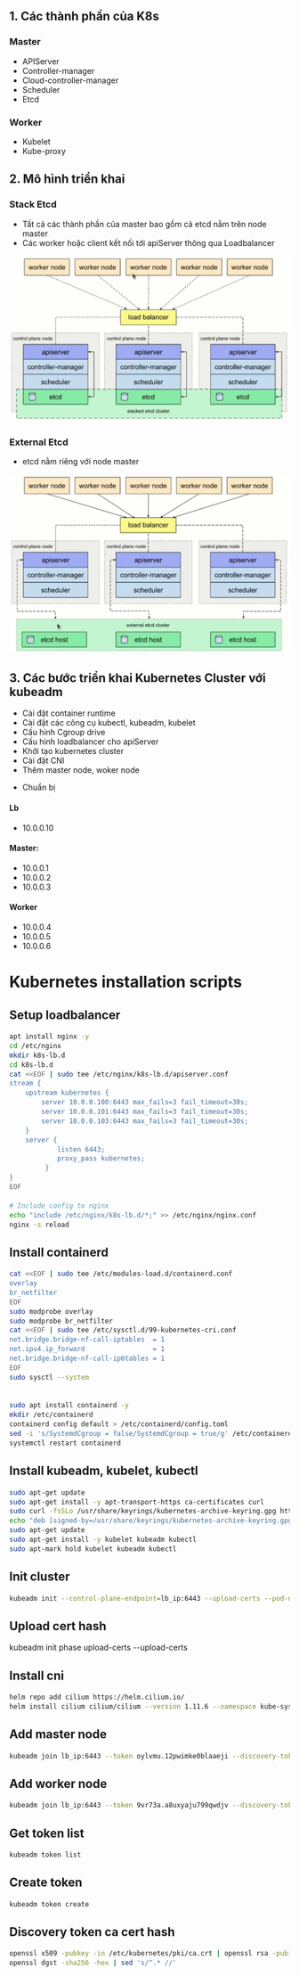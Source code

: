 
## 1. Các thành phần của K8s
### Master
   - APIServer
   - Controller-manager 
   - Cloud-controller-manager
   - Scheduler
   - Etcd
### Worker 
  - Kubelet
  - Kube-proxy
## 2. Mô hình triển khai
### Stack Etcd
  - Tất cả các thành phần của master bao gồm cả etcd nằm trên node master
  -  Các worker hoặc client kết nối tới apiServer thông qua Loadbalancer

  ![](./images/stack-etcd.png)
### External Etcd
  - etcd nằm riêng với node master

![](./images/external-etcd.png)

## 3.  Các bước triển khai Kubernetes Cluster với kubeadm
 - Cài đặt container runtime
 - Cài đặt các công cụ  kubectl, kubeadm, kubelet
 - Cấu hình Cgroup drive
 - Cấu hình loadbalancer cho apiServer
 - Khởi tạo kubernetes cluster
 - Cài đặt CNI
 - Thêm master node, woker node
 
* Chuẩn bị
#### Lb
 - 10.0.0.10
#### Master:
 -  10.0.0.1
 -  10.0.0.2
 -  10.0.0.3
#### Worker
 - 10.0.0.4
 - 10.0.0.5
 - 10.0.0.6

# Kubernetes installation scripts

## Setup loadbalancer
```sh
apt install nginx -y
cd /etc/nginx
mkdir k8s-lb.d
cd k8s-lb.d
cat <<EOF | sudo tee /etc/nginx/k8s-lb.d/apiserver.conf
stream {
    upstream kubernetes {
        server 10.0.0.100:6443 max_fails=3 fail_timeout=30s;
        server 10.0.0.101:6443 max_fails=3 fail_timeout=30s;
        server 10.0.0.103:6443 max_fails=3 fail_timeout=30s;
    }
    server {
            listen 6443;
            proxy_pass kubernetes;
         }
}
EOF

# Include config to nginx
echo "include /etc/nginx/k8s-lb.d/*;" >> /etc/nginx/nginx.conf
nginx -s reload

```

## Install containerd

```sh
cat <<EOF | sudo tee /etc/modules-load.d/containerd.conf
overlay
br_netfilter
EOF
sudo modprobe overlay
sudo modprobe br_netfilter
cat <<EOF | sudo tee /etc/sysctl.d/99-kubernetes-cri.conf
net.bridge.bridge-nf-call-iptables  = 1
net.ipv4.ip_forward                 = 1
net.bridge.bridge-nf-call-ip6tables = 1
EOF
sudo sysctl --system


sudo apt install containerd -y
mkdir /etc/containerd
containerd config default > /etc/containerd/config.toml
sed -i 's/SystemdCgroup = false/SystemdCgroup = true/g' /etc/containerd/config.toml
systemctl restart containerd
```

## Install kubeadm, kubelet, kubectl

```sh
sudo apt-get update
sudo apt-get install -y apt-transport-https ca-certificates curl
sudo curl -fsSLo /usr/share/keyrings/kubernetes-archive-keyring.gpg https://packages.cloud.google.com/apt/doc/apt-key.gpg
echo "deb [signed-by=/usr/share/keyrings/kubernetes-archive-keyring.gpg] https://apt.kubernetes.io/ kubernetes-xenial main" | sudo tee /etc/apt/sources.list.d/kubernetes.list
sudo apt-get update
sudo apt-get install -y kubelet kubeadm kubectl
sudo apt-mark hold kubelet kubeadm kubectl
```

## Init cluster

```sh
kubeadm init --control-plane-endpoint=lb_ip:6443 --upload-certs --pod-network-cidr=10.0.0.0/8
```
## Upload cert hash
kubeadm init phase upload-certs --upload-certs

## Install cni

```sh
helm repo add cilium https://helm.cilium.io/
helm install cilium cilium/cilium --version 1.11.6 --namespace kube-system
```

## Add master node

```sh
kubeadm join lb_ip:6443 --token oylvmu.12pwimke0blaaeji --discovery-token-ca-cert-hash sha256:303a791ef0bdaeb3a3b54ca80f8f4831dff6d0bb1c43c664d9102c9ec569ef61 --control-plane --certificate-key 3b4da12cd25d1c1e7a47abcb908c73405c4abd5e542f99692d8f1b9d368d307a
```

## Add worker node

```sh
kubeadm join lb_ip:6443 --token 9vr73a.a8uxyaju799qwdjv --discovery-token-ca-cert-hash sha256:7c2e69131a36ae2a042a339b33381c6d0d43887e2de83720eff5359e26aec866
```

## Get token list

```sh
kubeadm token list
```

## Create token

```sh
kubeadm token create
```

## Discovery token ca cert hash

```sh
openssl x509 -pubkey -in /etc/kubernetes/pki/ca.crt | openssl rsa -pubin -outform der 2>/dev/null | \
openssl dgst -sha256 -hex | sed 's/^.* //'
```
